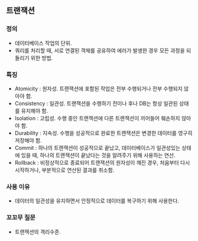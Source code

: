## 트랜잭션

### 정의
- 데이터베이스 작업의 단위.
- 쿼리를 처리할 때, 서로 연결된 객체를 공유하여 에러가 발생한 경우 모든 과정을 되돌리기 위한 방법.

### 특징
- Atomicity : 원자성. 트랜잭션에 포함된 작업은 전부 수행되거나 전부 수행되지 않아야 함.
- Consistency : 일관성. 트랜잭션을 수행하기 전이나 후나 DB는 항상 일관된 상태를 유지해야 함.
- Isolation : 고립성. 수행 중인 트랜잭션에 다른 트랜잭션이 끼어들어 훼손하지 않아야 함.
- Durability : 지속성. 수행을 성공적으로 완료한 트랜잭션은 변경한 데이터를 영구히 저장해야 함.
- Commit : 하나의 트랜잭션이 성공적으로 끝났고, 데이터베이스가 일관성있는 상태에 있을 때, 하나의 트랜잭션이 끝났다는 것을 알려주기 위해 사용하는 연산.
- Rollback : 비정상적으로 종료되어 트랜잭션의 원자성이 깨진 경우, 처음부터 다시 시작하거나, 부분적으로 연산된 결과를 취소함.

### 사용 이유
- 데이터의 일관성을 유지하면서 안정적으로 데이터를 복구하기 위해 사용한다.

### 꼬꼬무 질문
- 트랜잭션의 격리수준.